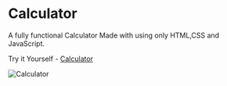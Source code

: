 # Calculator

A fully functional Calculator Made with using only HTML,CSS and JavaScript.

Try it Yourself - [Calculator](https://krytax-24.github.io/Calculator/)

![Calculator](https://user-images.githubusercontent.com/81406458/207621977-23a8bf31-2b2a-4314-849a-414006816506.png)
